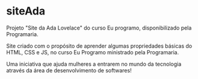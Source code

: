 # siteAda
Projeto "Site da Ada Lovelace" do curso Eu programo, disponibilizado pela Programaria.

Site criado com o propósito de aprender algumas propriedades básicas do HTML, CSS e JS, no curso Eu Programo ministrado pela Programaria.

Uma iniciativa que ajuda mulheres a entrarem no mundo da tecnologia através da área de desenvolvimento de softwares!
